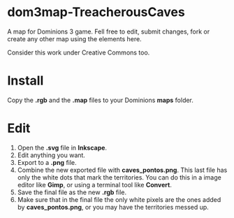 dom3map-TreacherousCaves
========================

A map for Dominions 3 game. Fell free to edit, submit changes, fork or create any other map using the elements here.

Consider this work under Creative Commons too.


Install
=======

Copy the **.rgb** and the **.map** files to your Dominions **maps** folder.


Edit
====

1. Open the **.svg** file in **Inkscape**.
2. Edit anything you want.
3. Export to a **.png** file.
4. Combine the new exported file with **caves_pontos.png**. This last file has only the white dots that mark the territories. You can do this in a image editor like **Gimp**, or using a terminal tool like **Convert**.
5. Save the final file as the new **.rgb** file.
6. Make sure that in the final file the only white pixels are the ones added by **caves_pontos.png**, or you may have the territories messed up.
